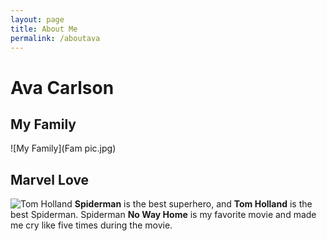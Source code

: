 ```yaml
---
layout: page
title: About Me
permalink: /aboutava
---
```



# Ava Carlson

## My Family
![My Family](Fam pic.jpg)

## Marvel Love
![Tom Holland](https://64.media.tumblr.com/0d2e72246984b2cb313edac5fa29f031/a69cf2336b03e32c-fd/s540x810/562d38108be5cc3b6413d1c42dd042ccc435630a.gifv)
**Spiderman** is the best superhero, and **Tom Holland** is the best Spiderman. Spiderman **No Way Home** is my favorite movie and made me cry like five times during the movie.

